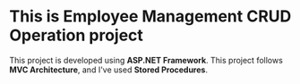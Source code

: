 # This is Employee Management CRUD Operation project
This project is developed using <b>ASP.NET Framework</b>. 
This project follows <b>MVC Architecture</b>,
and I've used <b>Stored Procedures</b>.
